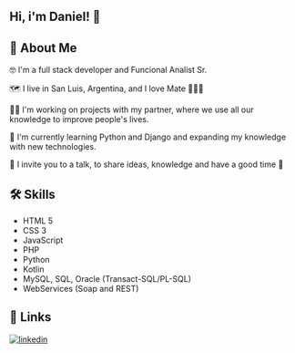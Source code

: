 ## Hi, i'm Daniel! 🤘

## 🚀 About Me
🤓 I'm a full stack developer and Funcional Analist Sr.

🗺 I live in San Luis, Argentina, and I love Mate 🖤🧉🖤

👨‍💻 I'm working on projects with my partner, where we use all our knowledge to improve people's lives.

🧠 I'm currently learning Python and Django and expanding my knowledge with new technologies.

💬 I invite you to a talk, to share ideas, knowledge and have a good time 🧉


## 🛠 Skills
- HTML 5
- CSS 3
- JavaScript
- PHP
- Python
- Kotlin
- MySQL, SQL, Oracle (Transact-SQL/PL-SQL)
- WebServices (Soap and REST)


## 🔗 Links

[![linkedin](https://img.shields.io/badge/linkedin-0A66C2?style=for-the-badge&logo=linkedin&logoColor=white)](https://www.linkedin.com/in/daniel-olmos/)
